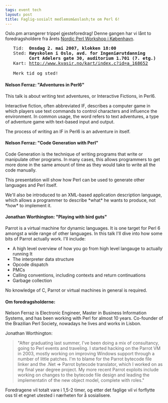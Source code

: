 ```yaml
---
tags: event tech
layout: post
title: Faglig-sosialt medlemsm&oslash;te om Perl 6!
---
```

<p>Oslo.pm arrangerer trippel gjesteforedrag! Denne gangen har vi lånt to
foredragsholdere fra årets <a href="http://conferences.yapceurope.org/npw2007/">Nordic Perl Workshop i København</a>.</p>

<pre>
   Tid:  <strong>Onsdag 2. mai 2007, klokken 18:00</strong>
   Sted: <strong>Høyskolen i Oslo, avd. for Ingeniørutdanning
         Cort Adelers gate 30, auditorium 1.701 (7. etg.)</strong> 
   Kart: <a href="http://www.kvasir.no/kart/index.c?id=a_168652" title="Link til kart">http://www.kvasir.no/kart/index.c?id=a_168652</a>

   Merk tid og sted!
</pre>


<h4>Nelson Ferraz: &quot;Adventures in Perl6&quot;</h4>

<p>This talk is about writing text adventures, or Interactive Fictions, in
Perl6.</p>

<p>Interactive fiction, often abbreviated IF, describes a computer game in which players use text commands to control characters and influence the environment. In common usage, the word refers to text adventures, a type of adventure game with text-based input and output.</p>

<p>The process of writing an IF in Perl6 is an adventure in itself.</p>

<h4>Nelson Ferraz: &quot;Code Generation with Perl&quot;</h4>

<p>Code Generation is the technique of writing programs that write or manipulate other programs. In many cases, this allows programmers to get more done in the same amount of time as they would take to write all the code manually.  </p>

<p>This presentation will show how Perl can be used to generate other languages and Perl itself.</p>

<p>We&#39;ll also be introduced to an XML-based application description language, which allows a programmer to describe *what* he wants to produce, not *how* to implement it.</p>

<h4>Jonathan Worthington: &quot;Playing with bird guts&quot;</h4>

<p>Parrot is a virtual machine for dynamic languages. It is one target for Perl 6 amongst a wide range of other languages. In this talk I&#39;ll dive into how some bits of Parrot actually work. I&#39;ll include:</p>
<ul><li>A high level overview of how you go from high level langauge to actually running It</li>
<li>The interpreter data structure</li>
<li>Opcode dispatch</li>
<li>PMCs</li>
<li>Calling conventions, including contexts and return continuations</li>
<li>Garbage collection</li>
</ul>
<p>No knowledge of C, Parrot or virtual machines in general is required.</p>
<h4>Om foredragsholderne:</h4>
<p>Nelson Ferraz is Electronic Engineer, Master in Business Information Systems, and has been working with Perl for almost 10 years. Co-founder of the Brazilian Perl Society, nowadays he lives and works in Lisbon.</p>
<p>Jonathan Worthington:</p>
<blockquote>&quot;After graduating last summer, I&#39;ve been doing a mix of consultancy, going to Perl events and traveling. I started hacking on the Parrot VM in 2003, mostly working on improving Windows support through a number of little patches. I&#39;m to blame for the Parrot bytecode file linker and the .Net =&gt; Parrot bytecode translator, which I worked on as my final year degree project. My more recent Parrot exploits include working on changes to the bytecode file design and leading the implementatin of the new object model, complete with roles.&quot;</blockquote>
<p>Foredragene vil totalt vare i 1,5-2 timer, og etter det faglige vil vi forflytte oss til et egnet utested i nærheten for å sosialisere. </p>
